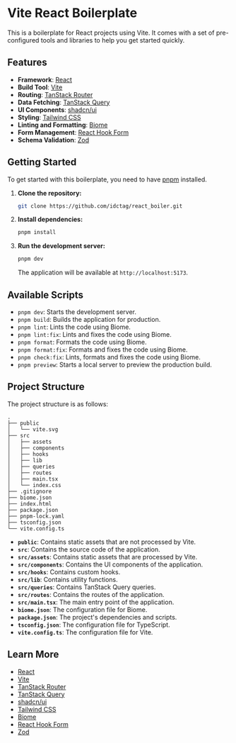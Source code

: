 # Vite React Boilerplate

This is a boilerplate for React projects using Vite. It comes with a set of pre-configured tools and libraries to help you get started quickly.

## Features

- **Framework**: [React](https://react.dev/)
- **Build Tool**: [Vite](https://vitejs.dev/)
- **Routing**: [TanStack Router](https://tanstack.com/router/v1)
- **Data Fetching**: [TanStack Query](https://tanstack.com/query/v5)
- **UI Components**: [shadcn/ui](https://ui.shadcn.com/)
- **Styling**: [Tailwind CSS](https://tailwindcss.com/)
- **Linting and Formatting**: [Biome](https://biomejs.dev/)
- **Form Management**: [React Hook Form](https://react-hook-form.com/)
- **Schema Validation**: [Zod](https://zod.dev/)

## Getting Started

To get started with this boilerplate, you need to have [pnpm](https://pnpm.io/) installed.

1.  **Clone the repository:**

    ```bash
    git clone https://github.com/idctag/react_boiler.git
    ```

2.  **Install dependencies:**

    ```bash
    pnpm install
    ```

3.  **Run the development server:**

    ```bash
    pnpm dev
    ```

    The application will be available at `http://localhost:5173`.

## Available Scripts

- `pnpm dev`: Starts the development server.
- `pnpm build`: Builds the application for production.
- `pnpm lint`: Lints the code using Biome.
- `pnpm lint:fix`: Lints and fixes the code using Biome.
- `pnpm format`: Formats the code using Biome.
- `pnpm format:fix`: Formats and fixes the code using Biome.
- `pnpm check:fix`: Lints, formats and fixes the code using Biome.
- `pnpm preview`: Starts a local server to preview the production build.

## Project Structure

The project structure is as follows:

```
.
├── public
│   └── vite.svg
├── src
│   ├── assets
│   ├── components
│   ├── hooks
│   ├── lib
│   ├── queries
│   ├── routes
│   ├── main.tsx
│   └── index.css
├── .gitignore
├── biome.json
├── index.html
├── package.json
├── pnpm-lock.yaml
├── tsconfig.json
└── vite.config.ts
```

- **`public`**: Contains static assets that are not processed by Vite.
- **`src`**: Contains the source code of the application.
- **`src/assets`**: Contains static assets that are processed by Vite.
- **`src/components`**: Contains the UI components of the application.
- **`src/hooks`**: Contains custom hooks.
- **`src/lib`**: Contains utility functions.
- **`src/queries`**: Contains TanStack Query queries.
- **`src/routes`**: Contains the routes of the application.
- **`src/main.tsx`**: The main entry point of the application.
- **`biome.json`**: The configuration file for Biome.
- **`package.json`**: The project's dependencies and scripts.
- **`tsconfig.json`**: The configuration file for TypeScript.
- **`vite.config.ts`**: The configuration file for Vite.

## Learn More

- [React](https://react.dev/)
- [Vite](https://vitejs.dev/)
- [TanStack Router](https://tanstack.com/router/v1)
- [TanStack Query](https://tanstack.com/query/v5)
- [shadcn/ui](https://ui.shadcn.com/)
- [Tailwind CSS](https://tailwindcss.com/)
- [Biome](https://biomejs.dev/)
- [React Hook Form](https://react-hook-form.com/)
- [Zod](https://zod.dev/)
